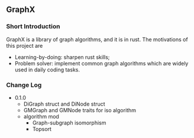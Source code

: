 
## GraphX

### Short Introduction

GraphX is a library of graph algorithms, and it is in rust. The motivations of this project are

* Learning-by-doing: sharpen rust skills;
* Problem solver: implement common graph algorithms which are widely used in daily coding tasks.


### Change Log

* 0.1.0
    * DiGraph struct and DiNode struct
    * GMGraph and GMNode traits for iso algorithm
    * algorithm mod
        * Graph-subgraph isomorphism
        * Topsort
        
